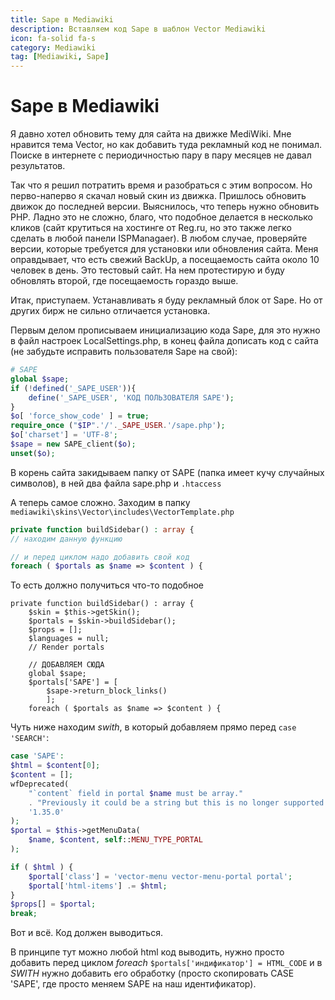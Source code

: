 ```yaml
---
title: Sape в Mediawiki
description: Вставляем код Sape в шаблон Vector Mediawiki
icon: fa-solid fa-s
category: Mediawiki
tag: [Mediawiki, Sape]
---
```


# Sape в Mediawiki

Я давно хотел обновить тему для сайта на движке MediWiki. Мне нравится тема Vector, но как добавить туда рекламный код не понимал. Поиске в интернете с периодичностью пару в пару месяцев не давал результатов.

Так что я решил потратить время и разобраться с этим вопросом. Но перво-наперво я скачал новый скин из движка. Пришлось обновить движок до последней версии. Выяснилось, что теперь нужно обновить PHP. Ладно это не сложно, благо, что подобное делается в несколько кликов (сайт крутиться на хостинге от Reg.ru, но это также легко сделать в любой панели ISPManagaer). В любом случае, проверяйте версии, которые требуется для установки или обновления сайта. Меня оправдывает, что есть свежий BackUp, а посещаемость сайта около 10 человек в день. Это тестовый сайт. На нем протестирую и буду обновлять второй, где посещаемость гораздо выше.

Итак, приступаем. Устанавливать я буду рекламный блок от Sape. Но от других бирж не сильно отличается установка.

Первым делом прописываем инициализацию кода Sape, для это нужно в файл настроек LocalSettings.php, в конец файла дописать код с сайта (не забудьте исправить пользователя Sape на свой):

```php
# SAPE
global $sape;
if (!defined('_SAPE_USER')){
    define('_SAPE_USER', 'КОД ПОЛЬЗОВАТЕЛЯ SAPE');
}
$o[ 'force_show_code' ] = true;
require_once ("$IP".'/'._SAPE_USER.'/sape.php');
$o['charset'] = 'UTF-8';
$sape = new SAPE_client($o);
unset($o);
```

В корень сайта закидываем папку от SAPE (папка имеет кучу случайных символов), в ней два файла sape.php и `.htaccess`

А теперь самое сложно. Заходим в папку `mediawiki\skins\Vector\includes\VectorTemplate.php`

```php
private function buildSidebar() : array {
// находим данную функцию

// и перед циклом надо добавить свой код
foreach ( $portals as $name => $content ) {
```

То есть должно получиться что-то подобное

```php{8,9,10,11,12}
private function buildSidebar() : array {
    $skin = $this->getSkin();
    $portals = $skin->buildSidebar();
    $props = [];
    $languages = null;
    // Render portals

    // ДОБАВЛЯЕМ СЮДА
    global $sape;
    $portals['SAPE'] = [
        $sape->return_block_links()
        ];
    foreach ( $portals as $name => $content ) {
```

Чуть ниже находим *swith*, в который добавляем прямо перед `case 'SEARCH'`:

```php
case 'SAPE':
$html = $content[0];
$content = [];
wfDeprecated(
    "`content` field in portal $name must be array."
    . "Previously it could be a string but this is no longer supported.",
    '1.35.0'
);
$portal = $this->getMenuData(
    $name, $content, self::MENU_TYPE_PORTAL
);

if ( $html ) {
    $portal['class'] = 'vector-menu vector-menu-portal portal';
    $portal['html-items'] .= $html;
}
$props[] = $portal;
break;
```

Вот и всё. Код должен выводиться.

В принципе тут можно любой html код выводить, нужно просто добавить перед циклом *foreach* `$portals['индификатор'] = HTML_CODE` и в *SWITH* нужно добавить его обработку (просто скопировать CASE 'SAPE', где просто меняем SAPE на наш идентификатор).
